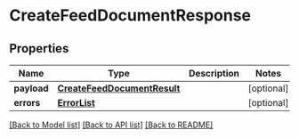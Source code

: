 # CreateFeedDocumentResponse

## Properties
Name | Type | Description | Notes
------------ | ------------- | ------------- | -------------
**payload** | [**CreateFeedDocumentResult**](CreateFeedDocumentResult.md) |  | [optional] 
**errors** | [**ErrorList**](ErrorList.md) |  | [optional] 

[[Back to Model list]](../README.md#documentation-for-models) [[Back to API list]](../README.md#documentation-for-api-endpoints) [[Back to README]](../README.md)

